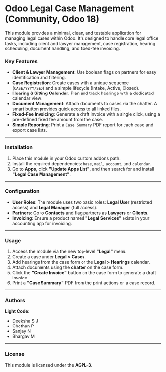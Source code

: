 # Odoo Legal Case Management (Community, Odoo 18)

This module provides a minimal, clean, and testable application for managing legal cases within Odoo. It's designed to handle core legal office tasks, including client and lawyer management, case registration, hearing scheduling, document handling, and fixed-fee invoicing.

### **Key Features**

* **Client & Lawyer Management**: Use boolean flags on partners for easy identification and filtering.
* **Case Registration**: Create cases with a unique sequence (`CASE/YYYY/SEQ`) and a simple lifecycle (Intake, Active, Closed).
* **Hearing & Sitting Calendar**: Plan and track hearings with a dedicated calendar view.
* **Document Management**: Attach documents to cases via the chatter. A smart button provides quick access to all linked files.
* **Fixed-Fee Invoicing**: Generate a draft invoice with a single click, using a pre-defined fixed fee amount from the case.
* **Simple Reporting**: Print a `Case Summary` PDF report for each case and export case lists.

---

### **Installation**

1.  Place this module in your Odoo custom addons path.
2.  Install the required dependencies: `base`, `mail`, `account`, and `calendar`.
3.  Go to **Apps**, click **"Update Apps List"**, and then search for and install **"Legal Case Management"**.

---

### **Configuration**

* **User Roles**: The module uses two basic roles: **Legal User** (restricted access) and **Legal Manager** (full access).
* **Partners**: Go to **Contacts** and flag partners as **Lawyers** or **Clients**.
* **Invoicing**: Ensure a product named **"Legal Services"** exists in your accounting app for invoicing.

---

### **Usage**

1.  Access the module via the new top-level **"Legal"** menu.
2.  Create a case under **Legal > Cases**.
3.  Add hearings from the case form or the **Legal > Hearings** calendar.
4.  Attach documents using the **chatter** on the case form.
5.  Click the **"Create Invoice"** button on the case form to generate a draft invoice.
6.  Print a **"Case Summary"** PDF from the print actions on a case record.

---

### **Authors**
**Light Code**:
* Deeksha S J
* Chethan P
* Sanjay N 
* Bhargav M

---

### **License**

This module is licensed under the **AGPL-3**.
